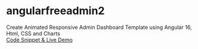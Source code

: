 # angularfreeadmin2
Create Animated Responsive Admin Dashboard Template using Angular 16, Html, CSS and Charts<br>
[Code Snippet & Live Demo
](https://therichpost.com/create-animated-responsive-admin-dashboard-template-using-angular-16-html-css-and-charts/)
